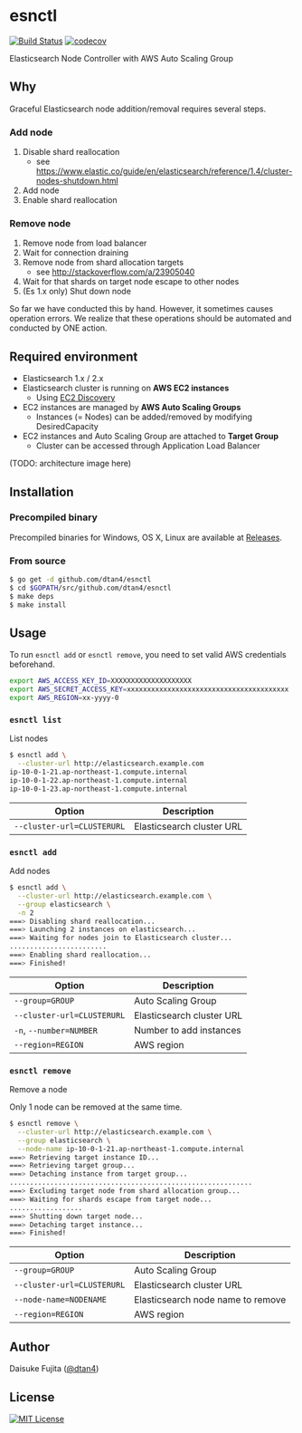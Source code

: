 # esnctl

[![Build Status](https://travis-ci.org/dtan4/esnctl.svg?branch=master)](https://travis-ci.org/dtan4/esnctl)
[![codecov](https://codecov.io/gh/dtan4/esnctl/branch/master/graph/badge.svg)](https://codecov.io/gh/dtan4/esnctl)

Elasticsearch Node Controller with AWS Auto Scaling Group

## Why

Graceful Elasticsearch node addition/removal requires several steps.

### Add node

1. Disable shard reallocation
    - see https://www.elastic.co/guide/en/elasticsearch/reference/1.4/cluster-nodes-shutdown.html
2. Add node
3. Enable shard reallocation

### Remove node

1. Remove node from load balancer
2. Wait for connection draining
3. Remove node from shard allocation targets
    - see http://stackoverflow.com/a/23905040
4. Wait for that shards on target node escape to other nodes
5. (Es 1.x only) Shut down node

So far we have conducted this by hand. However, it sometimes causes operation errors.
We realize that these operations should be automated and conducted by ONE action.

## Required environment

- Elasticsearch 1.x / 2.x
- Elasticsearch cluster is running on __AWS EC2 instances__
  - Using [EC2 Discovery](https://www.elastic.co/guide/en/elasticsearch/plugins/current/discovery-ec2-discovery.html)
- EC2 instances are managed by __AWS Auto Scaling Groups__
  - Instances (= Nodes) can be added/removed by modifying DesiredCapacity
- EC2 instances and Auto Scaling Group are attached to __Target Group__
  - Cluster can be accessed through Application Load Balancer

(TODO: architecture image here)

## Installation

### Precompiled binary

Precompiled binaries for Windows, OS X, Linux are available at [Releases](https://github.com/dtan4/esnctl/releases).

### From source

```bash
$ go get -d github.com/dtan4/esnctl
$ cd $GOPATH/src/github.com/dtan4/esnctl
$ make deps
$ make install
```

## Usage

To run `esnctl add` or `esnctl remove`, you need to set valid AWS credentials beforehand.

```bash
export AWS_ACCESS_KEY_ID=XXXXXXXXXXXXXXXXXXXX
export AWS_SECRET_ACCESS_KEY=xxxxxxxxxxxxxxxxxxxxxxxxxxxxxxxxxxxxxxxx
export AWS_REGION=xx-yyyy-0
```

### `esnctl list`

List nodes

```bash
$ esnctl add \
  --cluster-url http://elasticsearch.example.com
ip-10-0-1-21.ap-northeast-1.compute.internal
ip-10-0-1-22.ap-northeast-1.compute.internal
ip-10-0-1-23.ap-northeast-1.compute.internal
```

|Option|Description|
|---------|-----------|
|`--cluster-url=CLUSTERURL`|Elasticsearch cluster URL|

### `esnctl add`

Add nodes

```bash
$ esnctl add \
  --cluster-url http://elasticsearch.example.com \
  --group elasticsearch \
  -n 2
===> Disabling shard reallocation...
===> Launching 2 instances on elasticsearch...
===> Waiting for nodes join to Elasticsearch cluster...
........................
===> Enabling shard reallocation...
===> Finished!
```

|Option|Description|
|---------|-----------|
|`--group=GROUP`|Auto Scaling Group|
|`--cluster-url=CLUSTERURL`|Elasticsearch cluster URL|
|`-n`, `--number=NUMBER`|Number to add instances|
|`--region=REGION`|AWS region|

### `esnctl remove`

Remove a node

Only 1 node can be removed at the same time.

```bash
$ esnctl remove \
  --cluster-url http://elasticsearch.example.com \
  --group elasticsearch \
  --node-name ip-10-0-1-21.ap-northeast-1.compute.internal
===> Retrieving target instance ID...
===> Retrieving target group...
===> Detaching instance from target group...
............................................................
===> Excluding target node from shard allocation group...
===> Waiting for shards escape from target node...
..................
===> Shutting down target node...
===> Detaching target instance...
===> Finished!
```

|Option|Description|
|---------|-----------|
|`--group=GROUP`|Auto Scaling Group|
|`--cluster-url=CLUSTERURL`|Elasticsearch cluster URL|
|`--node-name=NODENAME`|Elasticsearch node name to remove|
|`--region=REGION`|AWS region|

## Author

Daisuke Fujita ([@dtan4](https://github.com/dtan4))

## License

[![MIT License](http://img.shields.io/badge/license-MIT-blue.svg?style=flat)](LICENSE)
